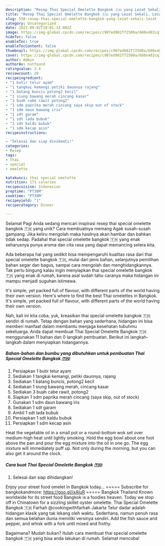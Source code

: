```yaml
---
description: "Resep Thai Special Omelette Bangkok 🇹🇭 yang Lezat Sekali, Lezat"
title: "Resep Thai Special Omelette Bangkok 🇹🇭 yang Lezat Sekali, Lezat"
slug: 550-resep-thai-special-omelette-bangkok-yang-lezat-sekali-lezat
category: Uncategorized
date: 2022-09-02T19:01:33.002Z
image: https://img-global.cpcdn.com/recipes/c907ed982f72500a/680x482cq70/thai-special-omelette-bangkok-foto-resep-utama.jpg
hideToc: false
enableToc: true
enableTocContent: false
thumbnail: https://img-global.cpcdn.com/recipes/c907ed982f72500a/680x482cq70/thai-special-omelette-bangkok-foto-resep-utama.jpg
cover: https://img-global.cpcdn.com/recipes/c907ed982f72500a/680x482cq70/thai-special-omelette-bangkok-foto-resep-utama.jpg
author: Admin
authorAv: notfound
ratingvalue: 3.4
reviewcount: 20
recipeingredient:
- "1 butir telur ayam"
- "1 tangkai kemangi petiki daunnya rajang"
- "1 batang buncis potong2 kecil"
- "1 siung bawang merah cincang kasar"
- "3 buah cabe rawit potong2"
- "1 sdm paprika merah cincang saya skip out of stock"
- "1 sdm daun bawang iris"
- "1 sdt garam"
- "1 sdt lada bubuk"
- "1 sdt kaldu bubuk"
- "1 sdm kecap asin"
recipeinstructions:

- "Selesai dan siap dinikmati!"
categories:
- Resep
tags:
- thai
- special
- omelette

katakunci: thai special omelette 
nutrition: 171 calories
recipecuisine: Indonesian
preptime: "PT36M"
cooktime: "PT39M"
recipeyield: "1"
recipecategory: Dinner

---
```



Selamat Pagi Anda sedang mencari inspirasi resep thai special omelette bangkok 🇹🇭 yang unik? Cara membuatnya memang Agak susah-susah gampang. Jika keliru mengolah maka hasilnya akan hambar dan bahkan tidak sedap. Padahal thai special omelette bangkok 🇹🇭 yang enak seharusnya punya aroma dan cita rasa yang dapat memancing selera kita.


Ada beberapa hal yang sedikit bisa mempengaruhi kualitas rasa dari thai special omelette bangkok 🇹🇭, mulai dari jenis bahan, selanjutnya pemilihan bahan segar dan bagus, sampai cara mengolah dan menghidangkannya. Tak perlu bingung kalau ingin menyiapkan thai special omelette bangkok 🇹🇭 yang enak di rumah, karena asal sudah tahu caranya maka hidangan ini mampu menjadi suguhan istimewa.

It&#39;s simple, yet packed full of flavour, with different parts of the world having their own version. Here&#39;s where to find the best Thai omelettes in Bangkok. It&#39;s simple, yet packed full of flavour, with different parts of the world having their own version.


Nah, kali ini kita coba, yuk, kreasikan thai special omelette bangkok 🇹🇭 sendiri di rumah. Tetap dengan bahan yang sederhana, hidangan ini bisa memberi manfaat dalam membantu menjaga kesehatan tubuhmu sekeluarga. Anda dapat membuat Thai Special Omelette Bangkok 🇹🇭 menggunakan 11 bahan dan 0 langkah pembuatan. Berikut ini langkah-langkah dalam menyiapkan hidangannya.

<!--inarticleads1-->

##### Bahan-bahan dan bumbu yang dibutuhkan untuk pembuatan Thai Special Omelette Bangkok 🇹🇭:

1. Persiapkan 1 butir telur ayam
1. Sediakan 1 tangkai kemangi, petiki daunnya, rajang
1. Sediakan 1 batang buncis, potong2 kecil
1. Sediakan 1 siung bawang merah, cincang kasar
1. Sediakan 3 buah cabe rawit, potong2
1. Siapkan 1 sdm paprika merah cincang (saya skip, out of stock)
1. Gunakan 1 sdm daun bawang iris
1. Sediakan 1 sdt garam
1. Ambil 1 sdt lada bubuk
1. Persiapkan 1 sdt kaldu bubuk
1. Persiapkan 1 sdm kecap asin


Heat the vegetable oil in a small pot or a round-bottom wok set over medium-high heat until lightly smoking. Hold the egg bowl about one foot above the pan and pour the egg mixture into the oil in one go. The egg mixture will immediately puff up. Not only during the morning, but you can also get it around the clock. 

<!--inarticleads2-->

##### Cara buat Thai Special Omelette Bangkok 🇹🇭:


1. Selesai dan siap dihidangkan!

Enjoy your street food omelet in Bangkok today… ===== Subscribe for bangkokandmore: https://goo.gl/ixAIuR ===== Bangkok Thailand Known worldwide for its street food Bangkok is a foodies heaven. Today we stop off in Chinatown for a sizzling skillet oyster omelette. Thai Special Omelette Bangkok 🇹🇭 Farhah @cookingwithfarhah Jakarta Telur dadar adalah hidangan klasik yang tak lekang oleh waktu. Sederhana, namun penuh rasa dan semua belahan dunia memiliki versinya sendiri. Add the fish sauce and pepper, and whisk with a fork until mixed and frothy. 

Bagaimana? Mudah bukan? Itulah cara membuat thai special omelette bangkok 🇹🇭 yang bisa anda lakukan di rumah. Selamat mencoba!
